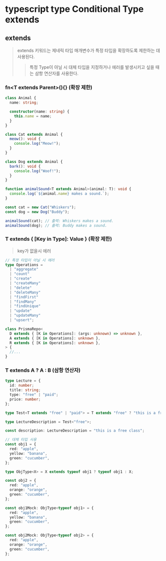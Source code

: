 # typescript type Conditional Type extends

## extends

> extends 키워드는 제네릭 타입 매개변수가 특정 타입을 확장하도록 제한하는 데 사용된다.
>
> > 특정 Type이 아닐 시 대체 타입을 지정하거나 에러를 발생시키고 싶을 때는 삼항 연산자를 사용한다.

### fn\<T extends Parent>()\{\} (확장 제한)

```ts
class Animal {
  name: string;

  constructor(name: string) {
    this.name = name;
  }
}

class Cat extends Animal {
  meow(): void {
    console.log("Meow!");
  }
}

class Dog extends Animal {
  bark(): void {
    console.log("Woof!");
  }
}

function animalSound<T extends Animal>(animal: T): void {
  console.log(`${animal.name} makes a sound.`);
}

const cat = new Cat("Whiskers");
const dog = new Dog("Buddy");

animalSound(cat); // 출력: Whiskers makes a sound.
animalSound(dog); // 출력: Buddy makes a sound.
```

### T extends \{ [Key in Type]: Value \} (확장 제한)

> key가 없을시 에러

```ts
// 특정 타입이 아닐 시 에러
type Operations =
  | "aggregate"
  | "count"
  | "create"
  | "createMany"
  | "delete"
  | "deleteMany"
  | "findFirst"
  | "findMany"
  | "findUnique"
  | "update"
  | "updateMany"
  | "upsert";

class PrismaRepo<
  D extends { [K in Operations]: (args: unknown) => unknown },
  A extends { [K in Operations]: unknown },
  R extends { [K in Operations]: unknown },
> {
  //...
}
```

### T extends A ? A : B (삼항 연산자)

```ts
type Lecture = {
  id: number;
  title: string;
  type: "free" | "paid";
  price: number;
};

type Test<T extends "free" | "paid"> = T extends "free" ? "this is a free class" : "this is a paid class";

type LectureDescription = Test<"free">;

const description: LectureDescription = "this is a free class";
```

```ts
// 대체 타입 사용
const obj1 = {
  red: "apple",
  yellow: "banana",
  green: "cucumber",
};

type ObjType<X> = X extends typeof obj1 ? typeof obj1 : X;

const obj2 = {
  red: "apple",
  orange: "orange",
  green: "cucumber",
};

const obj1Mock: ObjType<typeof obj1> = {
  red: "apple",
  yellow: "banana",
  green: "cucumber",
};

const obj2Mock: ObjType<typeof obj2> = {
  red: "apple",
  orange: "orange",
  green: "cucumber",
};
```
